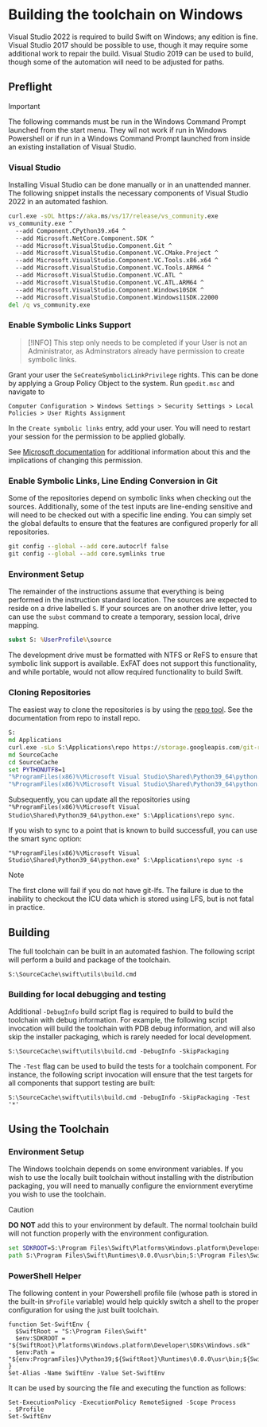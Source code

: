 # Building the toolchain on Windows

Visual Studio 2022 is required to build Swift on Windows; any edition is fine.
Visual Studio 2017 should be possible to use, though it may require some
additional work to repair the build.  Visual Studio 2019 can be used to build,
though some of the automation will need to be adjusted for paths.

## Preflight

> [!IMPORTANT]
> The following commands must be run in the Windows Command Prompt launched from
the start menu. They wil not work if run in Windows Powershell or if run in a
Windows Command Prompt launched from inside an existing installation of Visual
Studio.

### Visual Studio

Installing Visual Studio can be done manually or in an unattended manner.  The
following snippet installs the necessary components of Visual Studio 2022 in an
automated fashion.

```cmd
curl.exe -sOL https://aka.ms/vs/17/release/vs_community.exe
vs_community.exe ^
  --add Component.CPython39.x64 ^
  --add Microsoft.NetCore.Component.SDK ^
  --add Microsoft.VisualStudio.Component.Git ^
  --add Microsoft.VisualStudio.Component.VC.CMake.Project ^
  --add Microsoft.VisualStudio.Component.VC.Tools.x86.x64 ^
  --add Microsoft.VisualStudio.Component.VC.Tools.ARM64 ^
  --add Microsoft.VisualStudio.Component.VC.ATL ^
  --add Microsoft.VisualStudio.Component.VC.ATL.ARM64 ^
  --add Microsoft.VisualStudio.Component.Windows10SDK ^
  --add Microsoft.VisualStudio.Component.Windows11SDK.22000
del /q vs_community.exe
```

### Enable Symbolic Links Support

> [!INFO] This step only needs to be completed if your User is not an Administrator, as
> Adminstrators already have permission to create symbolic links.

Grant your user the `SeCreateSymbolicLinkPrivilege` rights.  This can be done by
applying a Group Policy Object to the system.  Run `gpedit.msc` and navigate to

~~~
Computer Configuration > Windows Settings > Security Settings > Local Policies > User Rights Assignment
~~~

In the `Create symbolic links` entry, add your user.  You will need to restart
your session for the permission to be applied globally.

See [Microsoft documentation](https://docs.microsoft.com/en-us/windows/security/threat-protection/security-policy-settings/create-symbolic-links)
for additional information about this and the implications of changing this
permission.

### Enable Symbolic Links, Line Ending Conversion in Git

Some of the repositories depend on symbolic links when checking out the sources.
Additionally, some of the test inputs are line-ending sensitive and will need to
be checked out with a specific line ending.  You can simply set the global
defaults to ensure that the features are configured properly for all
repositories.

```cmd
git config --global --add core.autocrlf false
git config --global --add core.symlinks true
```

### Environment Setup

The remainder of the instructions assume that everything is being performed in
the instruction standard location.  The sources are expected to reside on a
drive labelled `S`.  If your sources are on another drive letter, you can use
the `subst` command to create a temporary, session local, drive mapping.

```cmd
subst S: %UserProfile%\source
```

The development drive must be formatted with NTFS or ReFS to ensure that
symbolic link support is available.  ExFAT does not support this functionality,
and while portable, would not allow required functionality to build Swift.

### Cloning Repositories

The easiest way to clone the repositories is by using the
[repo tool](https://gerrit.googlesource.com/git-repo).  See the documentation
from repo to install repo.

```cmd
S:
md Applications
curl.exe -sLo S:\Applications\repo https://storage.googleapis.com/git-repo-downloads/repo
md SourceCache
cd SourceCache
set PYTHONUTF8=1
"%ProgramFiles(x86)%\Microsoft Visual Studio\Shared\Python39_64\python.exe" S:\Applications\repo init -u https://github.com/compnerd/swift-build
"%ProgramFiles(x86)%\Microsoft Visual Studio\Shared\Python39_64\python.exe" S:\Applications\repo sync -j 8
```

Subsequently, you can update all the repositories using `"%ProgramFiles(x86)%\Microsoft Visual Studio\Shared\Python39_64\python.exe" S:\Applications\repo sync`.

If you wish to sync to a point that is known to build successfull, you can use the smart sync option:

```
"%ProgramFiles(x86)%\Microsoft Visual Studio\Shared\Python39_64\python.exe" S:\Applications\repo sync -s
```

> [!NOTE]
> The first clone will fail if you do not have git-lfs. The failure is due to the inability to checkout the ICU data which is stored using LFS, but is not fatal in practice.

## Building

The full toolchain can be built in an automated fashion.  The following script
will perform a build and package of the toolchain.

```
S:\SourceCache\swift\utils\build.cmd
```

### Building for local debugging and testing

Additional `-DebugInfo` build script flag is required to build to build the toolchain with
debug information. For example, the following script invocation
will build the toolchain with PDB debug information, and will also skip the
installer packaging, which is rarely needed for local development.

```
S:\SourceCache\swift\utils\build.cmd -DebugInfo -SkipPackaging
```

The `-Test` flag can be used to build the tests for a toolchain component. For instance,
the following script invocation will ensure that the test targets for all components
that support testing are built:

```
S:\SourceCache\swift\utils\build.cmd -DebugInfo -SkipPackaging -Test '*'
```

## Using the Toolchain

### Environment Setup

The Windows toolchain depends on some environment variables.  If you wish to use
the locally built toolchain without installing with the distribution packaging,
you will need to manually configure the enviornment everytime you wish to use
the toolchain.

> [!CAUTION]
> **DO NOT** add this to your environment by default.  The normal toolchain build will not function properly with the environment configuration.

```cmd
set SDKROOT=S:\Program Files\Swift\Platforms\Windows.platform\Developer\SDKs\Windows.sdk
path S:\Program Files\Swift\Runtimes\0.0.0\usr\bin;S:\Program Files\Swift\Toolchains\0.0.0+Asserts\usr\bin;%PATH%
```

### PowerShell Helper

The following content in your Powershell profile file (whose path is stored in the built-in `$Profile` variable) would help quickly switch a shell to the proper configuration for using the just built toolchain.

```pwsh
function Set-SwiftEnv {
  $SwiftRoot = "S:\Program Files\Swift"
  $env:SDKROOT = "${SwiftRoot}\Platforms\Windows.platform\Developer\SDKs\Windows.sdk"
  $env:Path = "${env:ProgramFiles}\Python39;${SwiftRoot}\Runtimes\0.0.0\usr\bin;${SwiftRoot}\Toolchains\0.0.0+Asserts\usr\bin;${env:Path}"
}
Set-Alias -Name SwiftEnv -Value Set-SwiftEnv
```

It can be used by sourcing the file and executing the function as follows:
```pwsh
Set-ExecutionPolicy -ExecutionPolicy RemoteSigned -Scope Process
. $Profile
Set-SwiftEnv
```
